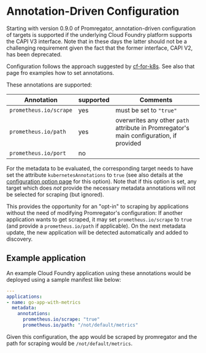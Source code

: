 # Annotation-Driven Configuration

Starting with version 0.9.0 of Promregator, annotation-driven configuration of targets is supported if the underlying Cloud Foundry platform supports the CAPI V3 interface. Note that in these days the latter should not be a challenging requirement given the fact that the former interface, CAPI V2, has been deprecated.

Configuration follows the approach suggested by [cf-for-k8s](https://github.com/cloudfoundry/cf-for-k8s-metric-examples). See also that page fro examples how to set annotations.

These annotations are supported:

| Annotation | supported | Comments |
|------------|-----------|----------|
| `prometheus.io/scrape` | yes | must be set to `"true"` |
| `prometheus.io/path` | yes | overwrites any other `path` attribute in Promregator's main configuration, if provided |
| `prometheus.io/port` | no | |

For the metadata to be evaluated, the corresponding target needs to have set the attribute `kubernetesAnnotations` to `true` (see also details at the [configuration option page](./config.md) for this option). Note that if this option is set, any target which does *not* provide the necessary metadata annotations will not be selected for scraping (but ignored).

This provides the opportunity for an "opt-in" to scraping by applications without the need of modifying Promregator's configuration: If another application wants to get scraped, it may set `prometheus.io/scrape` to `true` (and provide a `prometheus.io/path` if applicable). On the next metadata update, the new application will be detected automatically and added to discovery.

## Example application

An example Cloud Foundry application using these annotations would be deployed
using a sample manifest like below:

```yaml
---
applications:
- name: go-app-with-metrics
  metadata:
    annotations:
      prometheus.io/scrape: "true"
      prometheus.io/path: "/not/default/metrics"
```

Given this configuration, the app would be scraped by promregator and the path
for scraping would be `/not/default/metrics`.
